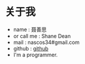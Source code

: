# 关于我

- name : 聂善思
- or call me : Shane Dean
- mail : nascos34#gmail.com
- github : [github](http://github.com/ShaneDean)
- I'm a programmer. 

